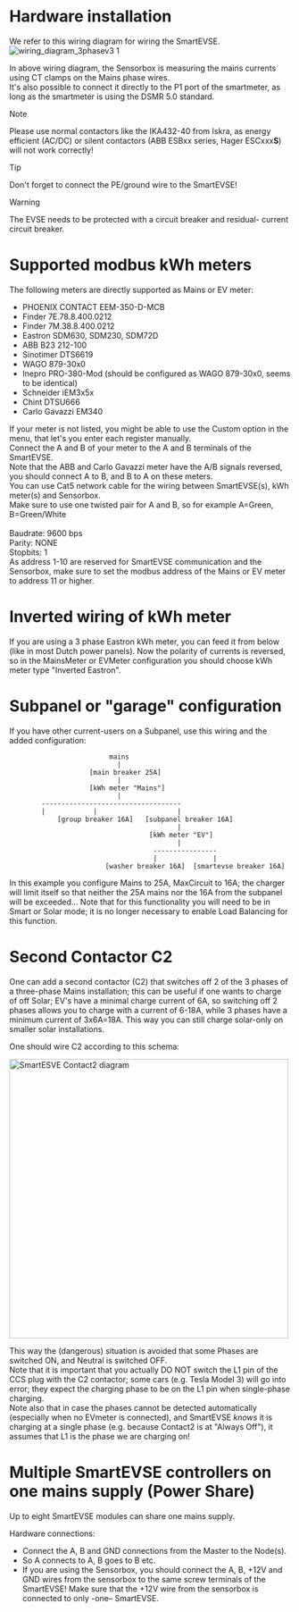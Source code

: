 # Hardware installation

We refer to this wiring diagram for wiring the SmartEVSE.
![wiring_diagram_3phasev3 1](https://github.com/user-attachments/assets/51962f3d-0c65-4e56-824c-7f2554e21d88)

In above wiring diagram, the Sensorbox is measuring the mains currents using CT clamps on the Mains phase wires.<br>
It's also possible to connect it directly to the P1 port of the smartmeter, as long as the smartmeter is using the DSMR 5.0 standard.<br>

> [!NOTE]
> Please use normal contactors like the IKA432-40 from Iskra, as energy efficient (AC/DC) or silent contactors (ABB ESBxx series, Hager ESCxxx<b>S</b>) will not work correctly!<br>

> [!TIP]
> Don't forget to connect the PE/ground wire to the SmartEVSE!

> [!WARNING]
> The EVSE needs to be protected with a circuit breaker and residual- current circuit breaker.

# Supported modbus kWh meters
The following meters are directly supported as Mains or EV meter:
- PHOENIX CONTACT EEM-350-D-MCB
- Finder 7E.78.8.400.0212
- Finder 7M.38.8.400.0212
- Eastron SDM630, SDM230, SDM72D
- ABB B23 212-100
- Sinotimer DTS6619
- WAGO 879-30x0
- Inepro PRO-380-Mod (should be configured as WAGO 879-30x0, seems to be identical)
- Schneider iEM3x5x
- Chint DTSU666
- Carlo Gavazzi EM340

If your meter is not listed, you might be able to use the Custom option in the menu, that let's you enter each register manually.<br>
Connect the A and B of your meter to the A and B terminals of the SmartEVSE.<br>
Note that the ABB and Carlo Gavazzi meter have the A/B signals reversed, you should connect A to B, and B to A on these meters.<br>
You can use Cat5 network cable for the wiring between SmartEVSE(s), kWh meter(s) and Sensorbox.<br>
Make sure to use one twisted pair for A and B, so for example A=Green, B=Green/White<br>
<br>
Baudrate: 9600 bps<br>
Parity: NONE<br>
Stopbits: 1<br>
As address 1-10 are reserved for SmartEVSE communication and the Sensorbox, make sure to set the modbus address of the Mains or EV meter to address 11 or higher.<br>

# Inverted wiring of kWh meter
If you are using a 3 phase Eastron kWh meter, you can feed it from below (like in most Dutch power panels). Now the polarity of currents is reversed, so in the MainsMeter or EVMeter configuration you should choose kWh meter type "Inverted Eastron".

# Subpanel or "garage" configuration
If you have other current-users on a Subpanel, use this wiring and the added configuration:

                             mains
                               |
                        [main breaker 25A]
                               |
                        [kWh meter "Mains"]
                               |
            -----------------------------------
            |            |                    |
                [group breaker 16A]   [subpanel breaker 16A]
                                              |
                                       [kWh meter "EV"]
                                              |
                                        ----------------
                                        |              |
                            [washer breaker 16A]  [smartevse breaker 16A]

   In this example you configure Mains to 25A, MaxCircuit to 16A; the charger will limit itself so that neither the 25A mains nor the 16A from the subpanel will be
   exceeded...
   Note that for this functionality you will need to be in Smart or Solar mode; it is no longer necessary to enable Load Balancing for this function.

# Second Contactor C2
One can add a second contactor (C2) that switches off 2 of the 3 phases of a three-phase Mains installation; this can be useful if one wants to charge of off
Solar; EV's have a minimal charge current of 6A, so switching off 2 phases allows you to charge with a current of 6-18A, while 3 phases have a minimum current
of 3x6A=18A. This way you can still charge solar-only on smaller solar installations.

One should wire C2 according to this schema:

<img src="https://github.com/user-attachments/assets/2d9711cc-7248-4fdd-9e61-8089302ab63b" alt="SmartESVE Contact2 diagram" width="500">

This way the (dangerous) situation is avoided that some Phases are switched ON, and Neutral is switched OFF.<br>
Note that it is important that you actually DO NOT switch the L1 pin of the CCS plug with the C2 contactor; some cars (e.g. Tesla Model 3) will go into error;
they expect the charging phase to be on the L1 pin when single-phase charging.<br>
Note also that in case the phases cannot be detected automatically (especially when no EVmeter is connected), and SmartEVSE _knows_ it is charging at a single
phase (e.g. because Contact2 is at "Always Off"), it assumes that L1 is the phase we are charging on!<br>

# Multiple SmartEVSE controllers on one mains supply (Power Share)
Up to eight SmartEVSE modules can share one mains supply.

Hardware connections:
* Connect the A, B and GND connections from the Master to the Node(s).
* So A connects to A, B goes to B etc.
* If you are using the Sensorbox, you should connect the A, B, +12V and GND wires from the sensorbox to the same screw terminals of the SmartEVSE!
Make sure that the +12V wire from the sensorbox is connected to only -one– SmartEVSE.


